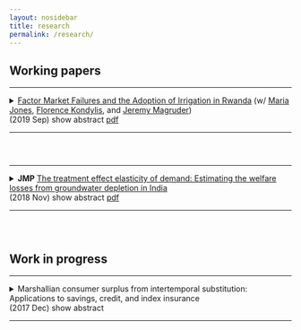 ```yaml
---
layout: nosidebar
title: research
permalink: /research/
---
```


## Working papers
<hr/>
<details title="jklm">
<summary><a title="jklm.pdf" href="{{ site.baseurl }}/assets/jklm.pdf">Factor Market Failures and the Adoption of Irrigation in Rwanda</a> (w/ <a title="Maria Jones" href="https://www.worldbank.org/en/about/people/m/maria-ruth-jones">Maria Jones</a>, <a title="Florence Kondylis" href="https://sites.google.com/site/decrgkondylis/">Florence Kondylis</a>, and <a title="Jeremy Magruder" href="https://are.berkeley.edu/~jmagruder/">Jeremy Magruder</a>)<br/>
(2019 Sep) <ar>show abstract</ar>&nbsp;<a title="jklm.pdf" href="{{ site.baseurl }}/assets/jklm.pdf">pdf</a><hr/></summary>
<br/>We examine constraints to adoption of new technologies in the context of hillside irrigation schemes in Rwanda. We leverage a plot-level spatial regression discontinuity design to produce 3 key results. First, irrigation enables dry season horticultural production, which boosts on farm cash profits by 70%. Second, adoption is constrained: access to irrigation causes farmers to substitute labor and inputs away from their other plots. Eliminating this substitution would increase adoption by at least 21%. Third, this substitution is largest for smaller households and wealthier households. This result can only be explained by labor market failures in a standard agricultural household model.
</details>
<hr style="visibility:hidden;height:12pt" />
<hr/>
<details title="mse">
<summary><strong>JMP</strong> <a title="jmp.pdf" href="{{ site.baseurl }}/assets/jmp.pdf">The treatment effect elasticity of demand: Estimating the welfare losses from groundwater depletion in India</a><br/>
(2018 Nov) <ar>show abstract</ar>&nbsp;<a title="jmp.pdf" href="{{ site.baseurl }}/assets/jmp.pdf">pdf</a><hr/></summary>
<br/>I estimate an elasticity of irrigation adoption to its gross returns in rural India. Many approaches to estimating this elasticity fail when agents select into adopting irrigation on heterogeneous gross returns and costs. I develop a novel approach to correct for selection using two instrumental variable estimators that can be implemented with aggregate data on gross revenue and adoption of irrigation. I use climate and soil characteristics as an instrument for gross returns to irrigation, and hydrogeology as an instrument for irrigation to correct for selection. I estimate that a 1% increase in the gross returns to irrigation causes a 0.7% increase in adoption of irrigation. I use this elasticity to infer changes in profits from changes in adoption of irrigation caused by shocks to its profitability, and to conduct counterfactuals. First, groundwater depletion from 2000-2010 in northwestern India permanently reduced economic surplus by 1.2% of gross agricultural revenue. Second, I evaluate a policy that optimally reduces relative subsidies for groundwater irrigation in districts with large negative pumping externalities, while holding total subsidies fixed. Under the policy, depletion caused by subsidies decreases by 16%, but farmer surplus increases by only 0.07% of gross agricultural revenue.
</details>
<hr style="visibility:hidden;height:12pt" />

## Work in progress
<hr/>
<details title="cs">
<summary>Marshallian consumer surplus from intertemporal substitution: Applications to savings, credit, and index insurance<br/>
(2017 Dec) <ar>show abstract</ar><!--include link to paper here, should be href="{{ site.baseurl }}/assets/" with link name "paper"--><hr/></summary>
<br/>The welfare gains from a novel intertemporal substitution technology, such as a new credit or insurance product, are commonly measured using either its effect on a welfare proxy or by estimating a structural model. Using a welfare proxy is often undesirable due to noise in measurement and the challenge of converting estimated effects into a money metric, while structural approaches sometimes require strong functional form assumptions and can be skewed by unexpected moments of the data. In contrast, despite some drawbacks, Marshallian consumer surplus is frequently used as a metric for the welfare gains from access to a new product in a static setting, and with sufficient variation in prices may be relatively easy to precisely estimate. I show that under a broad class of models of dynamic optimization which nest Deaton (1991), Marshallian consumer surplus is a reasonable welfare metric for access to an intertemporal substitution technology. I demonstrate how to calculate it, and apply the approach to three experiments which randomly varied either interest rates or prices: I compare the welfare gains from grants of index insurance in Ghana to their actuarially fair value, I calculate the welfare gains to households from access to a leading MFI in Mexico, and I lower bound the foregone household welfare due to inattention to the Savers' Credit among households in the United States. In all cases, the calculation is straightforward, transparent, and can be represented graphically as a ``welfare triangle''.
</details><br/>

<!--## Work in progress-->

<script>
function getQueryVariable(variable)
{
       var query = window.location.search.substring(1);
       var vars = query.split("&");
       for (var i=0;i<vars.length;i++) {
               var pair = vars[i].split("=");
               if(pair[0] == variable){return pair[1];}
       }
       return(false);
}
var whichDetailsOpen = getQueryVariable("open");
var detailsCollection = document.getElementsByTagName("details");
function matchDetailsTitle()
{
       for (var i=0;i<detailsCollection.length;i++) {
               var detailsTitle = detailsCollection[i].getAttribute("title");
               if(detailsTitle == whichDetailsOpen){return i;}
       }
       return(-1)
}
var detailsTitle = matchDetailsTitle();
if(detailsTitle+1)
{
document.getElementsByTagName("details")[detailsTitle].setAttribute("open", "open");
//document.getElementsByTagName("details")[detailsTitle].scrollIntoView();
}
</script>


